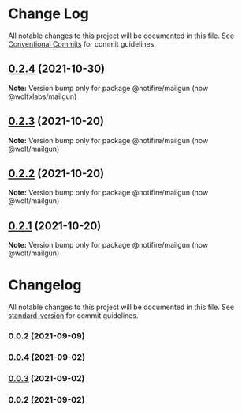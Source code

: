 # Change Log

All notable changes to this project will be documented in this file.
See [Conventional Commits](https://conventionalcommits.org) for commit guidelines.




## [0.2.4](https://github.com/wolfhq/mailgun/compare/v0.2.3...v0.2.4) (2021-10-30)

**Note:** Version bump only for package @notifire/mailgun (now @wolfxlabs/mailgun)





## [0.2.3](https://github.com/wolfhq/mailgun/compare/v0.2.2...v0.2.3) (2021-10-20)

**Note:** Version bump only for package @notifire/mailgun (now @wolf/mailgun)





## [0.2.2](https://github.com/wolfhq/mailgun/compare/v0.1.4...v0.2.2) (2021-10-20)

**Note:** Version bump only for package @notifire/mailgun (now @wolf/mailgun)





## [0.2.1](https://github.com/wolfhq/mailgun/compare/v0.1.4...v0.2.1) (2021-10-20)

**Note:** Version bump only for package @notifire/mailgun (now @wolf/mailgun)





# Changelog

All notable changes to this project will be documented in this file. See [standard-version](https://github.com/conventional-changelog/standard-version) for commit guidelines.

### 0.0.2 (2021-09-09)

### [0.0.4](https://github.com/scopsy/mailgun-email-provider/compare/v0.0.3...v0.0.4) (2021-09-02)

### [0.0.3](https://github.com/scopsy/mailgun-email-provider/compare/v0.0.2...v0.0.3) (2021-09-02)

### 0.0.2 (2021-09-02)
